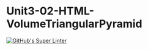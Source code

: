 # Unit3-02-HTML-VolumeTriangularPyramid
[![GitHub's Super Linter](https://github.com/ICS20-Edward-McNamara/Unit3-02-HTML-VolumeTriangularPyramid/workflows/GitHub's%20Super%20Linter/badge.svg)](https://github.com/ICS20-Edward-McNamara/Unit3-02-HTML-VolumeTriangularPyramid/actions)



